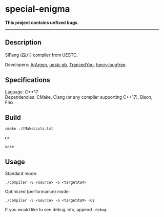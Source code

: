 # special-enigma

**This project contains unfixed bugs.**

---

## Description

SiFang (四方) compiler from UESTC.

Developers: [ArArgon](https://github.com/13927), [
uestc pb](https://github.com/13927), [TrancedYou](https://github.com/TrancedYou), [henry-bugfree](https://github.com/henry-bugfree).

## Specifications

Laguage: C++17\
Dependencies: CMake, Clang (or any compiler supporting C++17), Bison, Flex

## Build

```shell
cmake ./CMakeLists.txt
```

or

```shell
make
```

## Usage

Standard mode:

```
./compiler -S <source> -o <targetASM>
```

Optimized (performance) mode:

```
./compiler -S <source> -o <targetASM> -O2
```

If you would like to see debug info, append `-debug`.